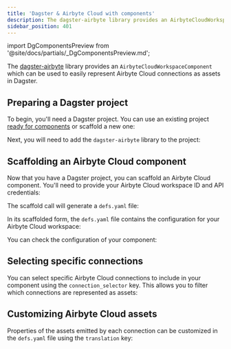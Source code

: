 ```yaml
---
title: 'Dagster & Airbyte Cloud with components'
description: The dagster-airbyte library provides an AirbyteCloudWorkspaceComponent, which can be used to represent Airbyte Cloud connections as assets in Dagster.
sidebar_position: 401
---
```


import DgComponentsPreview from '@site/docs/partials/\_DgComponentsPreview.md';

<DgComponentsPreview />

The [dagster-airbyte](/integrations/libraries/airbyte) library provides an `AirbyteCloudWorkspaceComponent` which can be used to easily represent Airbyte Cloud connections as assets in Dagster.

## Preparing a Dagster project

To begin, you'll need a Dagster project. You can use an existing project [ready for components](/guides/labs/dg/incrementally-adopting-dg/migrating-project) or scaffold a new one:

<CliInvocationExample path="docs_snippets/docs_snippets/guides/components/integrations/airbyte-cloud-component/1-scaffold-project.txt" />

Next, you will need to add the `dagster-airbyte` library to the project:

<CliInvocationExample path="docs_snippets/docs_snippets/guides/components/integrations/airbyte-cloud-component/2-add-airbyte.txt" />

## Scaffolding an Airbyte Cloud component

Now that you have a Dagster project, you can scaffold an Airbyte Cloud component. You'll need to provide your Airbyte Cloud workspace ID and API credentials:

<CliInvocationExample path="docs_snippets/docs_snippets/guides/components/integrations/airbyte-cloud-component/3-scaffold-airbyte-component.txt" />

The scaffold call will generate a `defs.yaml` file:

<CliInvocationExample path="docs_snippets/docs_snippets/guides/components/integrations/airbyte-cloud-component/4-tree.txt" />

In its scaffolded form, the `defs.yaml` file contains the configuration for your Airbyte Cloud workspace:

<CodeExample path="docs_snippets/docs_snippets/guides/components/integrations/airbyte-cloud-component/5-component.yaml" title="my_project/defs/airbyte_ingest/defs.yaml" language="yaml" />

You can check the configuration of your component:

<WideContent maxSize={1100}>
<CliInvocationExample path="docs_snippets/docs_snippets/guides/components/integrations/airbyte-cloud-component/6-list-defs.txt" />
</WideContent>

## Selecting specific connections

You can select specific Airbyte Cloud connections to include in your component using the `connection_selector` key. This allows you to filter which connections are represented as assets:

<CodeExample path="docs_snippets/docs_snippets/guides/components/integrations/airbyte-cloud-component/7-customized-component.yaml" title="my_project/defs/airbyte_ingest/defs.yaml" language="yaml" />

<WideContent maxSize={1100}>
<CliInvocationExample path="docs_snippets/docs_snippets/guides/components/integrations/airbyte-cloud-component/8-list-defs.txt" />
</WideContent>

## Customizing Airbyte Cloud assets

Properties of the assets emitted by each connection can be customized in the `defs.yaml` file using the `translation` key:

<CodeExample path="docs_snippets/docs_snippets/guides/components/integrations/airbyte-cloud-component/9-customized-component.yaml" title="my_project/defs/airbyte_ingest/defs.yaml" language="yaml" />

<WideContent maxSize={1100}>
<CliInvocationExample path="docs_snippets/docs_snippets/guides/components/integrations/airbyte-cloud-component/10-list-defs.txt" />
</WideContent>
